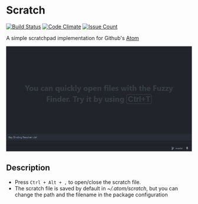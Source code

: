 # Scratch
[![Build Status](https://travis-ci.org/destradax/scratch.svg?branch=master)](https://travis-ci.org/destradax/scratch)
[![Code Climate](https://codeclimate.com/github/destradax/scratch/badges/gpa.svg)](https://codeclimate.com/github/destradax/scratch)
[![Issue Count](https://codeclimate.com/github/destradax/scratch/badges/issue_count.svg)](https://codeclimate.com/github/destradax/scratch)

A simple scratchpad implementation for Github's [Atom](http://atom.io)

![Demo](scratch_demo.gif)

## Description
* Press <code>Ctrl + Alt + ,</code> to open/close the scratch file.
* The scratch file is saved by default in *~/.atom/scratch*, but you can change the path and the filename in the package configuration
